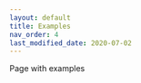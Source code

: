 ```yaml
---
layout: default
title: Examples
nav_order: 4
last_modified_date: 2020-07-02
---
```


Page with examples
